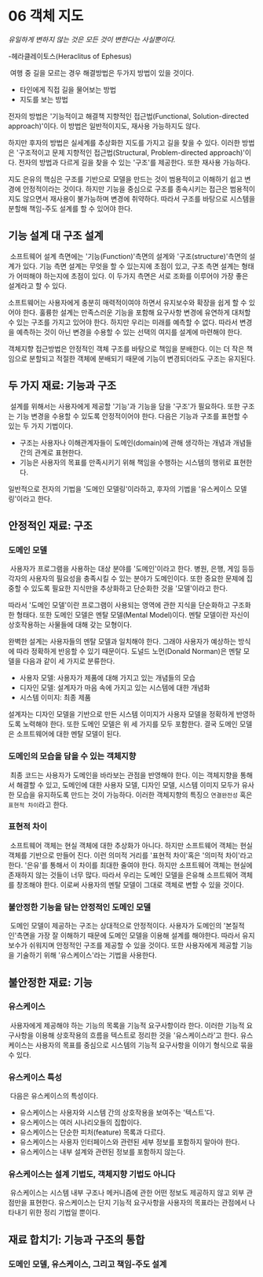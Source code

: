 06 객체 지도
================

*유일하게 변하지 않는 것은 모든 것이 변한다는 사실뿐이다.*<br>

-헤라클레이토스(Heraclitus of Ephesus)

&nbsp;여행 중 길을 모르는 경우 해결방법은 두가지 방법이 있을 것이다.

* 타인에게 직접 길을 물어보는 방법
* 지도를 보는 방법

전자의 방법은 '기능적이고 해결책 지향적인 접근법(Functional, Solution-directed approach)'이다. 이 방법은 일반적이지도, 재사용 가능하지도 않다.

하지만 후자의 방법은 실세계를 추상화한 지도를 가지고 길을 찾을 수 있다. 이러한 방법은 '구조적이고 문제 지향적인 접근법(Structural, Problem-directed approach)'이다. 전자의 방법과 다르게 길을 찾을 수 있는 '구조'를 제공한다. 또한 재사용 가능하다.

지도 은유의 핵심은 구조를 기반으로 모델을 만드는 것이 범용적이고 이해하기 쉽고 변경에 안정적이라는 것이다. 하지만 기능을 중심으로 구조를 종속시키는 접근은 범용적이지도 않으면서 재사용이 불가능하며 변경에 취약하다. 따라서 구조를 바탕으로 시스템을 분할해 책임-주도 설계를 할 수 있어야 한다.

## 기능 설계 대 구조 설계
&nbsp;소프트웨어 설계 측면에는 '기능(Function)'측면의 설계와 '구조(structure)'측면의 설계가 있다. 기능 측면 설계는 무엇을 할 수 있는지에 초점이 있고, 구조 측면 설계는 형태가 어떠해야 하는지에 초점이 있다. 이 두가지 측면은 서로 조화를 이루어야 가장 좋은 설계라고 할 수 있다.

소프트웨어는 사용자에게 충분히 매력적이여야 하면서 유지보수와 확장을 쉽게 할 수 있어야 한다. 훌륭한 설계는 만족스러운 기능을 포함해 요구사항 변경에 유연하게 대처할 수 있는 구조를 가지고 있어야 한다. 하지만 우리는 미래를 예측할 수 없다. 따라서 변경을 예측하는 것이 아닌 변경을 수용할 수 있는 선택의 여지를 설계에 마련해야 한다.

객체지향 접근방법은 안정적인 객체 구조를 바탕으로 책임을 분배한다. 이는 더 작은 책임으로 분할되고 적절한 객체에 분배되기 때문에 기능이 변경되더라도 구조는 유지된다.

## 두 가지 재료: 기능과 구조
&nbsp;설계를 위해서는 사용자에게 제공할 '기능'과 기능을 담을 '구조'가 필요하다. 또한 구조는 기능 변경을 수용할 수 있도록 안정적이어야 한다. 다음은 기능과 구조를 표현할 수 있는 두 가지 기법이다.

* 구조는 사용자나 이해관계자들이 도메인(domain)에 관해 생각하는 개념과 개념들 간의 관계로 표현한다.
* 기능은 사용자의 목표를 만족시키기 위해 책임을 수행하는 시스템의 행위로 표현한다.

일반적으로 전자의 기법을 '도메인 모델링'이라하고, 후자의 기법을 '유스케이스 모델링'이라고 한다.

## 안정적인 재료: 구조

### 도메인 모델
&nbsp;사용자가 프로그램을 사용하는 대상 분야를 '도메인'이라고 한다. 병원, 은행, 게임 등등 각자의 사용자의 필요성을 충족시킬 수 있는 분야가 도메인이다. 또한 중요한 문제에 집중할 수 있도록 필요한 지식만을 추상화하고 단순화한 것을 '모델'이라고 한다.

따라서 '도메인 모델'이란 프로그램이 사용되는 영역에 관한 지식을 단순화하고 구조화한 형태다. 또한 도메인 모델은 멘탈 모델(Mental Model)이다. 멘탈 모델이란 자신이 상호작용하는 사물들에 대해 갖는 모형이다.

완벽한 설계는 사용자들의 멘탈 모델과 일치해야 한다. 그래야 사용자가 예상하는 방식에 따라 정확하게 반응할 수 있기 때문이다. 도널드 노먼(Donald Norman)은 멘탈 모델을 다음과 같이 세 가지로 분류한다.

* 사용자 모델: 사용자가 제품에 대해 가지고 있는 개념들의 모습
* 디자인 모델: 설계자가 마음 속에 가지고 있는 시스템에 대한 개념화
* 시스템 이미지: 최종 제품

설계자는 디자인 모델을 기반으로 만든 시스템 이미지가 사용자 모델을 정확하게 반영하도록 노력해야 한다. 또한 도메인 모델은 위 세 가지를 모두 포함한다. 결국 도메인 모델은 소프트웨어에 대한 멘탈 모델이 된다.

### 도메인의 모습을 담을 수 있는 객체지향
&nbsp;최종 코드는 사용자가 도메인을 바라보는 관점을 반영해야 한다. 이는 객체지향을 통해서 해결할 수 있고, 도메인에 대한 사용자 모델, 디자인 모델, 시스템 이미지 모두가 유사한 모습을 유지하도록 만드는 것이 가능하다. 이러한 객체지향의 특징으 `연결완전성` 혹은 `표현적 차이`라고 한다.

### 표현적 차이
&nbsp;소프트웨어 객체는 현실 객체에 대한 추상화가 아니다. 하지만 소프트웨어 객체는 현실 객체를 기반으로 만들어 진다. 이런 의미적 거리를 '표현적 차이'혹은 '의미적 차이'라고 한다. '은유'를 통해서 이 차이를 최대한 줄여야 한다. 하지만 소프트웨어 객체는 현실에 존재하지 않는 것들이 너무 많다. 따라서 우리는 도메인 모델을 은유해 소프트웨어 객체를 창조해야 한다. 이로써 사용자의 멘탈 모델이 그대로 객체로 변할 수 있을 것이다.

### 불안정한 기능을 담는 안정적인 도메인 모델
&nbsp;도메인 모델이 제공하는 구조는 상대적으로 안정적이다. 사용자가 도메인의 '본질적인'측면을 가장 잘 이해하기 때문에 도메인 모델을 이용해 설계를 해야한다. 따라서 유지보수가 쉬워지며 안정적인 구조를 제공할 수 있을 것이다. 또한 사용자에게 제공할 기능을 기술하기 위해 '유스케이스'라는 기법을 사용한다. 

## 불안정한 재료: 기능

### 유스케이스
&nbsp;사용자에게 제공해야 하는 기능의 목록을 기능적 요구사항이라 한다. 이러한 기능적 요구사항을 이용해 상호작용의 흐름을 텍스트로 정리한 것을 '유스케이스라'고 한다. 유스케이스는 사용자의 목표를 중심으로 시스템의 기능적 요구사항을 이야기 형식으로 묶을 수 있다.

### 유스케이스 특성
&nbsp;다음은 유스케이스의 특성이다.

* 유스케이스는 사용자와 시스템 간의 상호작용을 보여주는 '텍스트'다.
* 유스케이스는 여러 시나리오들의 집합이다.
* 유스케이스는 단순한 피처(feature) 목록과 다르다.
* 유스케이스는 사용자 인터페이스와 관련된 세부 정보를 포함하지 말아야 한다.
* 유스케이스는 내부 설계와 관련된 정보를 포함하지 않는다.

### 유스케이스는 설계 기법도, 객체지향 기법도 아니다
&nbsp;유스케이스는 시스템 내부 구조나 메커니즘에 관한 어떤 정보도 제공하지 않고 외부 관점만을 표현한다. 유스케이스는 단지 기능적 요구사항을 사용자의 목표라는 관점에서 나타내기 위한 정리 기법일 뿐이다.

## 재료 합치기: 기능과 구조의 통합

### 도메인 모델, 유스케이스, 그리고 책임-주도 설계
&nbsp;